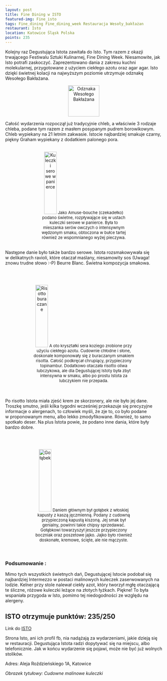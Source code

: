 ```yaml
---
layout: post
title: Fine Dining w ISTO
featured-img: Fine_isto
tags: Fine_dining Fine_dining_week Restauracja Wesoły_bakłażan 
restaurant: Isto
location: Katowice Śląsk Polska
points: 235
---
```

Kolejny raz Degustująca Istota zawitała do Isto. Tym razem z&nbsp;okazji trwającego Festiwalu Sztuki Kulinarnej, Fine Dining Week.
Niesamowite, jak Isto potrafi zaskoczyć. Zaprezentowano dania z&nbsp;zakresu kuchni molekularnej, przygotowane z&nbsp;użyciem ciekłego azotu oraz agar agar.
Isto dzięki świetnej kolacji na najwyższym poziomie utrzymuje odznakę Wesołego Bakłażana.


<center><div style="width:30%">
    <img src="{{site.img_url}}/assets/img/posts/odznaka.gif" alt="Odznaka Wesołego Bakłażana" height="100" width="auto" />
</div></center>

Całość wydarzenia rozpoczął już tradycyjnie chleb, a&nbsp;właściwie 3&nbsp;rodzaje chleba,
 podane tym razem z&nbsp;masłem posypanym pudrem
borowikowym. Chleb wypiekany na 21 letnim zakwasie. Istocie najbardziej smakuje czarny,
piękny Graham wypiekany z&nbsp;dodatkiem palonego
pora.
<br />&ensp;&ensp;&ensp;
<center><div style="width:55%">
    <img src="{{site.img_url}}/assets/img/posts/kuleczki_serowe.jpg" alt="Kuleczki serowe w panierce" height="200px" width="40px" />
    <font size="2">
        Jako Amuse-bouche (czekadełko) podano świetne, rozpływające się w&nbsp;ustach kuleczki serowe w&nbsp;panierce. Była to mieszanka serów
        owczych o&nbsp;intensywnym wędzonym smaku, obtoczona w bułce tartej również ze wspomnianego wyżej pieczywa.
    </font>
</div></center>
<br />

Następne danie było także bardzo serowe. Istota rozsmakowywała się w&nbsp;delikatnych ravioli, które otaczał maślany, niesamowity sos
(Uwaga! znowu trudne słowo :-P) Beurre Blanc. Świetna kompozycja smakowa.

<br />&ensp;&ensp;&ensp;
<center><div style="width:65%">
    <img src="{{site.img_url}}/assets/img/posts/risotto_buraczane.jpg" alt="Risotto buraczane" height="200px" width="40px" />
    <font size="2">
        A&nbsp;oto kryształki sera koziego zrobione przy użyciu ciekłego azotu. Cudownie chłodne i&nbsp;słone, doskonale komponowały się z&nbsp;buraczanym smakiem risotta.
         Całość podkręcał chrupiący, przypieczony topinambur. Dodatkowo otaczała risotto oliwa lubczykowa,
        ale dla Degustującej Istoty była zbyt intensywna w&nbsp;smaku, albo po prostu Istota za lubczykiem nie przepada.
    </font>
</div></center>
<br />&ensp;&ensp;&ensp;

Po risotto Istota miała zjeść krem ze skorzonery, ale nie było jej dane.
 Troszkę smutno, jeśli kilka tygodni wcześniej przekazuje
się precyzyjne informacje o&nbsp;alergenach, to człowiek myśli, że zje to,
 co było podane w&nbsp;proponowanym menu, albo lekko zmodyfikowane.
Również, to samo spotkało deser. Na plus Istota powie, że podano inne dania, które były bardzo dobre.

<br />&ensp;&ensp;&ensp;
<center><div style="width:65%">
    <img src="{{site.img_url}}/assets/img/posts/golabek.jpg" alt="Gołąbek" height="200px" width="40px" />
    <font size="2">
        Daniem głównym był gołąbek z&nbsp;włoskiej kapusty z&nbsp;kaszą jęczmienną. Podany z&nbsp;cudowną
        przypieczoną kapustą kiszoną.
        Jej smak był genialny, powinni takie chipsy sprzedawać.
        Gołąbkowi towarzyszył jeszcze przypieczony boczniak
        oraz poszetowe jajko. Jajko było również doskonałe, kremowe, ścięte, ale nie mączyste.
    </font>
</div></center>
<br />&ensp;&ensp;&ensp;

### Podsumowanie :
Mimo tych wszystkich świetnych dań, Degustującej Istocie podobał się najbardziej
Intermezzo w&nbsp;postaci malinowych kuleczek
zaserwowanych na lodzie. Kelner przy stole nalewał ciekły azot, który tworzył mgłę
otaczającą te śliczne, różowe kuleczki
leżące na złotych łyżkach. Piękne!
To była wspaniała przygoda w&nbsp;Isto, pomimo tej niedogodności ze względu na alergeny.

## ISTO otrzymuje punktów: **235/250**
Link do [ISTO]

Strona Isto, ani ich profil fb, nia nadążają za wydarzeniami, jakie dzieją się w&nbsp;restauracji.
Degustująca Istota radzi dopytywać się na miejscu, albo telefonicznie. Jak w końcu wydarzenie się pojawi,
 może nie być już wolnych stolików.

Adres:
Aleja Roździeńskiego 1A, Katowice

_Obrazek tytułowy: Cudowne malinowe kuleczki_

[ISTO]: http://www.isto.com.pl/